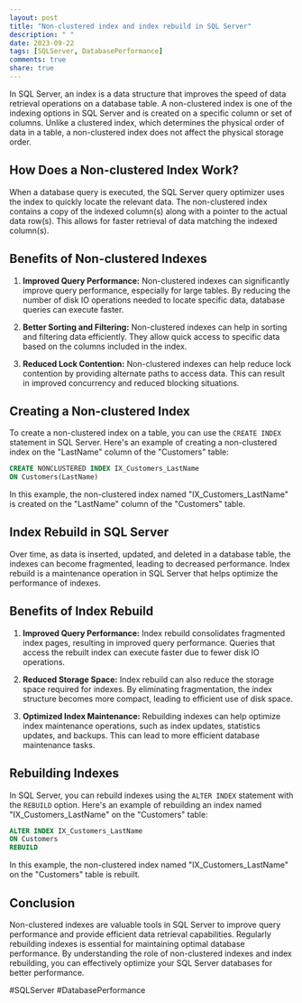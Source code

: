 ```yaml
---
layout: post
title: "Non-clustered index and index rebuild in SQL Server"
description: " "
date: 2023-09-22
tags: [SQLServer, DatabasePerformance]
comments: true
share: true
---
```


In SQL Server, an index is a data structure that improves the speed of data retrieval operations on a database table. A non-clustered index is one of the indexing options in SQL Server and is created on a specific column or set of columns. Unlike a clustered index, which determines the physical order of data in a table, a non-clustered index does not affect the physical storage order.

## How Does a Non-clustered Index Work?

When a database query is executed, the SQL Server query optimizer uses the index to quickly locate the relevant data. The non-clustered index contains a copy of the indexed column(s) along with a pointer to the actual data row(s). This allows for faster retrieval of data matching the indexed column(s).

## Benefits of Non-clustered Indexes

1. **Improved Query Performance:** Non-clustered indexes can significantly improve query performance, especially for large tables. By reducing the number of disk IO operations needed to locate specific data, database queries can execute faster.

2. **Better Sorting and Filtering:** Non-clustered indexes can help in sorting and filtering data efficiently. They allow quick access to specific data based on the columns included in the index.

3. **Reduced Lock Contention:** Non-clustered indexes can help reduce lock contention by providing alternate paths to access data. This can result in improved concurrency and reduced blocking situations.

## Creating a Non-clustered Index

To create a non-clustered index on a table, you can use the `CREATE INDEX` statement in SQL Server. Here's an example of creating a non-clustered index on the "LastName" column of the "Customers" table:

```sql
CREATE NONCLUSTERED INDEX IX_Customers_LastName
ON Customers(LastName)
```

In this example, the non-clustered index named "IX_Customers_LastName" is created on the "LastName" column of the "Customers" table.

## Index Rebuild in SQL Server

Over time, as data is inserted, updated, and deleted in a database table, the indexes can become fragmented, leading to decreased performance. Index rebuild is a maintenance operation in SQL Server that helps optimize the performance of indexes.

## Benefits of Index Rebuild

1. **Improved Query Performance:** Index rebuild consolidates fragmented index pages, resulting in improved query performance. Queries that access the rebuilt index can execute faster due to fewer disk IO operations.

2. **Reduced Storage Space:** Index rebuild can also reduce the storage space required for indexes. By eliminating fragmentation, the index structure becomes more compact, leading to efficient use of disk space.

3. **Optimized Index Maintenance:** Rebuilding indexes can help optimize index maintenance operations, such as index updates, statistics updates, and backups. This can lead to more efficient database maintenance tasks.

## Rebuilding Indexes

In SQL Server, you can rebuild indexes using the `ALTER INDEX` statement with the `REBUILD` option. Here's an example of rebuilding an index named "IX_Customers_LastName" on the "Customers" table:

```sql
ALTER INDEX IX_Customers_LastName
ON Customers
REBUILD
```

In this example, the non-clustered index named "IX_Customers_LastName" on the "Customers" table is rebuilt.

## Conclusion

Non-clustered indexes are valuable tools in SQL Server to improve query performance and provide efficient data retrieval capabilities. Regularly rebuilding indexes is essential for maintaining optimal database performance. By understanding the role of non-clustered indexes and index rebuilding, you can effectively optimize your SQL Server databases for better performance.

\#SQLServer #DatabasePerformance